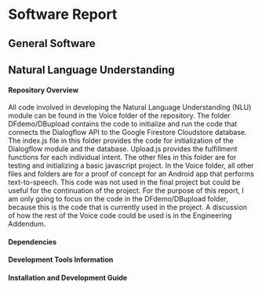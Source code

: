 # Software Report

## General Software

## Natural Language Understanding
#### Repository Overview
All code involved in developing the Natural Language Understanding (NLU) module can be found in the Voice folder of the repository. The folder DFdemo/DBupload contains the code to initialize and run the code that connects the Dialogflow API to the Google Firestore Cloudstore database. The index.js file in this folder provides the code for initialization of the Dialogflow module and the database. Upload.js provides the fulfillment functions for each individual intent. The other files in this folder are for testing and initializing a basic javascript project. In the Voice folder, all other files and folders are for a proof of concept for an Android app that performs text-to-speech. This code was not used in the final project but could be useful for the continuation of the project. For the purpose of this report, I am only going to focus on the code in the DFdemo/DBupload folder, because this is the code that is currently used in the project. A discussion of how the rest of the Voice code could be used is in the Engineering Addendum. 

#### Dependencies

#### Development Tools Information

#### Installation and Development Guide
